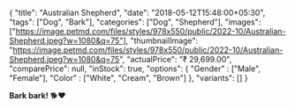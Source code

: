 {
    "title": "Australian Shepherd",
    "date": "2018-05-12T15:48:00+05:30",
    "tags": ["Dog", "Bark"],
    "categories": ["Dog", "Shepherd"],
    "images": ["https://image.petmd.com/files/styles/978x550/public/2022-10/Australian-Shepherd.jpeg?w=1080&q=75"],
    "thumbnailImage": "https://image.petmd.com/files/styles/978x550/public/2022-10/Australian-Shepherd.jpeg?w=1080&q=75",
    "actualPrice": "₹ 29,699.00",
    "comparePrice": null,
    "inStock": true,
    "options": {
        "Gender" : ["Male", "Female"],
        "Color" : ["White", "Cream", "Brown"]
    },
    "variants": []
}

**Bark bark!** 🐕❤️